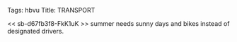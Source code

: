 Tags: hbvu
Title: TRANSPORT
  
<< sb-d67fb3f8-FkK1uK >> summer needs sunny days and bikes instead of designated drivers.  
